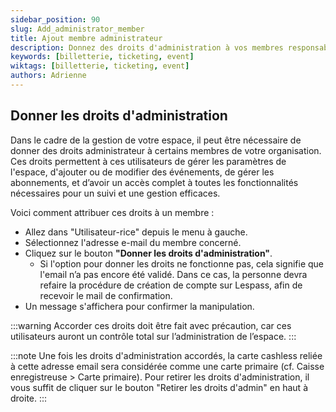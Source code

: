 ```yaml
---
sidebar_position: 90
slug: Add_administrator_member
title: Ajout membre administrateur
description: Donnez des droits d'administration à vos membres responsables
keywords: [billetterie, ticketing, event]
wiktags: [billetterie, ticketing, event]
authors: Adrienne
---
```




## Donner les droits d'administration

Dans le cadre de la gestion de votre espace, il peut être nécessaire de donner des droits administrateur à certains membres de votre organisation. Ces droits permettent à ces utilisateurs de gérer les paramètres de l'espace, d'ajouter ou de modifier des événements, de gérer les abonnements, et d’avoir un accès complet à toutes les fonctionnalités nécessaires pour un suivi et une gestion efficaces.

Voici comment attribuer ces droits à un membre :

- Allez dans "Utilisateur-rice" depuis le menu à gauche.
- Sélectionnez l'adresse e-mail du membre concerné.
- Cliquez sur le bouton **"Donner les droits d'administration"**.
  - Si l'option pour donner les droits ne fonctionne pas, cela signifie que l'email n’a pas encore été validé. Dans ce cas, la personne devra refaire la procédure de création de compte sur Lespass, afin de recevoir le mail de confirmation.
- Un message s'affichera pour confirmer la manipulation.

:::warning
Accorder ces droits doit être fait avec précaution, car ces utilisateurs auront un contrôle total sur l’administration de l’espace.
:::


:::note
Une fois les droits d'administration accordés, la carte cashless reliée à cette adresse email sera considérée comme une carte primaire (cf. Caisse enregistreuse > Carte primaire).
Pour retirer les droits d'administration, il vous suffit de cliquer sur le bouton "Retirer les droits d'admin" en haut à droite.
:::